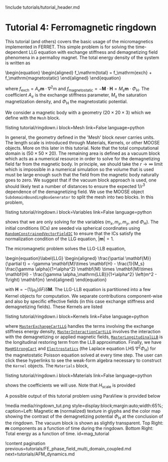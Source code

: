 !include tutorials/tutorial_header.md

# Tutorial 4: Ferromagnetic ringdown

This tutorial (and others) covers the basic usage of the micromagnetics implemented in FERRET. This simple problem is for solving the time-dependent LLG equation with exchange stiffness and demagnetizing field phenomena in a permalloy magnet. The total energy density of the system is written as

\begin{equation}
  \begin{aligned}
    f_\mathrm{total} = f_\mathrm{exch} + f_\mathrm{magnetostatic}
  \end{aligned}
\end{equation}

where $f_\mathrm{exch} = A_e \mathbf{m}\cdot \nabla^2 \mathrm{m}$ and $f_\mathrm{magnetostatic} = -\mathbf{M}\cdot\mathbf{H} = M_s \mathbf{m}\cdot \Phi_\mathrm{H}$. The coefficient $A_e$ is the exchange stiffness parameter, $M_s$ the saturation magnetization density, and $\Phi_\mathrm{H}$ the magnetostatic potential.

We consider a magnetic body with a geometry $(20\times 20\times 3)$ which we define with the `Mesh` block.

!listing tutorial/ringdown.i
         block=Mesh
         link=False
         language=python

In general, the geometry defined in the 'Mesh' block *never* carries units. The length scale is introduced through Materials, Kernels, or other MOOSE objects. More on this later in this tutorial. Note that the total computational domain is $(50\times 50\times 20)$. The remaining area is defined as a vacuum block which acts as a numerical resource in order to solve for the demagnetizing field far from the magnetic body. In principle, we should take the $r\to \infty$ limit which is impossible in a numerical simulation so the volume that is used must be large enough such that the field from the magnetic body naturally goes to zero. We suggest that if the vacuum block approach is used, one should likely test a number of distances to ensure the expected $1/r^3$ dependence of the demagnetizing field. We use the MOOSE object `SubdomainBoundingBoxGenerator` to split the mesh into two blocks. In this problem,

!listing tutorial/ringdown.i
         block=Variables
         link=False
         language=python

shows that we are only solving for the variables $(m_x, m_y, m_y$, and $\Phi_\mathrm{H})$. The initial conditions (ICs) are seeded via spherical coordinates using [`RandomConstrainedVectorFieldIC`](source/ics/RandomConstrainedVectorFieldIC.md) to ensure that the ICs satisfy the normalization condition of the LLG equation, $|\mathbf{m}| = 1$.

The micromagnetic problem solves the LLG-LLB equation,

\begin{equation}\label{LLG}
  \begin{aligned}
    \frac{\partial \mathbf{M}}{\partial t} = -\gamma \mathbf{M}\times \mathbf{H} - \frac{1}{M_s} \frac{\gamma \alpha}{1+\alpha^2} \mathbf{M} \times \mathbf{M}\times \mathbf{H} - \frac{\gamma \alpha_\mathrm{LLB}}{1+\alpha^2} \left(m^2 - 1\right) \mathbf{m}
  \end{aligned}
\end{equation}

with $\mathbf{H} = - (1 / \mu_0) \delta F /\delta \mathbf{M}$. The LLG-LLB equation is partitioned into a few Kernel objects for computation. We separate contributions component-wise and also by specific effective fields (in this case exchange stiffness and demagnetizing fields). These Kernels are listed

!listing tutorial/ringdown.i
         block=Kernels
         link=False
         language=python

where [`MasterExchangeCartLLG`](source/kernels/MasterExchangeCartLLG.md) handles the terms involving the exchange stiffness energy density, [`MasterInteractionCartLLG`](source/kernels/MasterInteractionCartLLG.md) involves the interaction with the demagnetizing or applied magnetic fields, [`MasterLongitudinalLLB`](source/kernels/MasterLongitudinalLLB.md) is the longitudinal restoring term from the LLB approximation. Finally, we have  [`MagHStrongCart`](source/kernels/MagHStrongCart.md) and [`Electrostatics`](source/kernels/Electrostatics.md) (the Laplace equation LHS $\nabla^2 \Phi_\mathrm{H}$) for the magnetostatic Poisson equation solved at every time step. The user can click these hyperlinks to see the weak-form algebra necessary to construct the `Kernel` objects. The `Materials` block,

!listing tutorial/ringdown.i
         block=Materials
         link=False
         language=python

shows the coefficients we will use. Note that $H_\mathrm{scale}$ is provided

A possible output of this tutorial problem using ParaView is provided below

!media media/ringdown_tut.png style=display:block;margin:auto;width:65%; caption=Left: Magnetic $\mathbf{m}$ (normalized) texture in glyphs and the color map showing the contrast of the demagnetizing potential $\Phi_\mathrm{H}$ at the conclusion of the ringdown. The vacuum block is shown as slightly transparent. Top Right: $\mathbf{m}$ components as a function of time during the ringdown. Bottom Right: Total energy as a function of time. id=mag_tutorial

!content pagination previous=tutorials/FE_phase_field_multi_domain_coupled.md next=tutorials/AFM_dynamics.md
